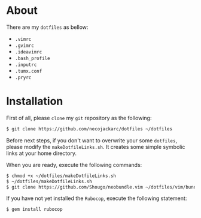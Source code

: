 # About
There are my `dotfiles` as bellow:

- `.vimrc`
- `.gvimrc`
- `.ideavimrc`
- `.bash_profile`
- `.inputrc`
- `.tumx.conf`
- `.pryrc`

# Installation
First of all, please `clone` my `git` repository as the following:

```sh
$ git clone https://github.com/necojackarc/dotfiles ~/dotfiles
```

Before next steps, if you don't want to overwrite your some `dotfiles`, please modify the `makeDotfileLinks.sh`. It creates some simple symbolic links at your home directory.

When you are ready, execute the following commands:

```sh
$ chmod +x ~/dotfiles/makeDotfileLinks.sh
$ ~/dotfiles/makeDotfileLinks.sh
$ git clone https://github.com/Shougo/neobundle.vim ~/dotfiles/vim/bundle/neobundle.vim
```

If you have not yet installed the `Rubocop`, execute the following statement:

```sh
$ gem install rubocop
```
